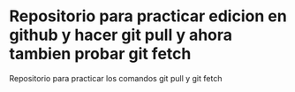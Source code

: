 # Repositorio para practicar edicion en github y hacer git pull y ahora tambien probar git fetch
Repositorio para practicar los comandos git pull y git fetch
